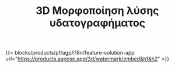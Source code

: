 ﻿---
title: 3D Μορφοποίηση λύσης υδατογραφήματος 
weight: 7730
url: /el/watermark
limit: 
description: Προσθέστε τυφλό υδατογράφημα στο έγγραφο 3D για να προστατεύσετε την πνευματική σας ιδιοκτησία.
---
{{< blocks/products/pf/agp/i18n/feature-solution-app url="https://products.aspose.app/3d/watermark/embed&h1&h2" >}} 
